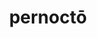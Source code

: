 ---
title: pernoctō
meaning: to spend the night
ch: [seventeen]
pos: verb
inf: pernoctāre
secondppstem: pernoct
infend: āre
conjugation: first
---